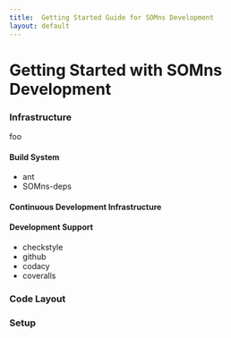 ```yaml
---
title:  Getting Started Guide for SOMns Development
layout: default
---
```


# Getting Started with SOMns Development


<div class="content-section odd"><div class="wrap" markdown="1">

### Infrastructure

foo

#### Build System

- ant
- SOMns-deps

#### Continuous Development Infrastructure


#### Development Support

- checkstyle
- github
- codacy
- coveralls

</div></div>

<div class="content-section odd">
<div class="wrap" markdown="1">

### Code Layout

</div></div>

<div class="content-section odd">
<div class="wrap" markdown="1">

### Setup

</div></div>

